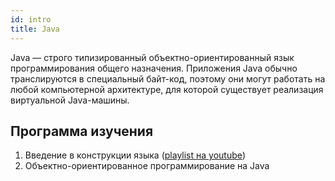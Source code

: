 ```yaml
---
id: intro
title: Java
---
```


Java — строго типизированный объектно-ориентированный язык программирования общего назначения. Приложения Java обычно транслируются в специальный байт-код, поэтому они могут работать на любой компьютерной архитектуре, для которой существует реализация виртуальной Java-машины.

## Программа изучения
1. Введение в конструкции языка ([playlist на youtube](https://youtube.com/playlist?list=PLNih7cQiUOFt2G2AmbbH5ciu_aQFiqxiT))
2. Объектно-ориентированное программирование на Java